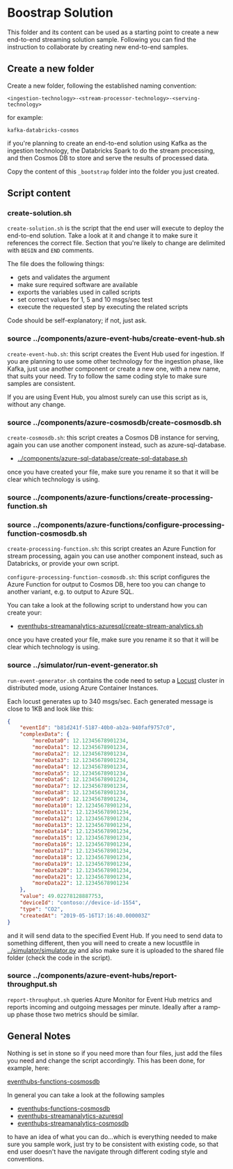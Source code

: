 # Boostrap Solution

This folder and its content can be used as a starting point to create a new end-to-end streaming solution sample. Following you can find the instruction to collaborate by creating new end-to-end samples.

## Create a new folder

Create a new folder, following the established naming convention:

```text
<ingestion-technology>-<stream-processor-technology>-<serving-technology>
```

for example:

```text
kafka-databricks-cosmos
```

if you're planning to create an end-to-end solution using Kafka as the ingestion technology, the Databricks Spark to do the stream processing, and then Cosmos DB to store and serve the results of processed data.

Copy the content of this `_bootstrap` folder into the folder you just created.

## Script content

### create-solution.sh

`create-solution.sh` is the script that the end user will execute to deploy the end-to-end solution. Take a look at it and change it to make sure it references the correct file. Section that you're likely to change are delimited with `BEGIN` and `END` comments.

The file does the following things:

* gets and validates the argument
* make sure required software are available
* exports the variables used in called scripts
* set correct values for 1, 5 and 10 msgs/sec test
* execute the requested step by executing the related scripts 

Code should be self-explanatory; if not, just ask.

### source ../components/azure-event-hubs/create-event-hub.sh

`create-event-hub.sh`: this script creates the Event Hub used for ingestion. If you are planning to use some other technology for the ingestion phase, like Kafka, just use another component or create a new one, with a new name, that suits your need. Try to follow the same coding style to make sure samples are consistent.

 If you are using Event Hub, you almost surely can use this script as is, without any change.

### source ../components/azure-cosmosdb/create-cosmosdb.sh

`create-cosmosdb.sh`: this script creates a Cosmos DB instance for serving, again you can use another component instead, such as azure-sql-database.

* [../components/azure-sql-database/create-sql-database.sh](../components/azure-sql-database/create-sql-database.sh)

once you have created your file, make sure you rename it so that it will be clear which technology is using.

### source ../components/azure-functions/create-processing-function.sh
### source ../components/azure-functions/configure-processing-function-cosmosdb.sh

`create-processing-function.sh`: this script creates an Azure Function for stream processing, again you can use another component instead, such as Databricks, or provide your own script.

`configure-processing-function-cosmosdb.sh`: this script configures the Azure Function for output to Cosmos DB, here too you can change to another variant, e.g. to output to Azure SQL.

You can take a look at the following script to understand how you can create your:

* [eventhubs-streamanalytics-azuresql/create-stream-analytics.sh](../eventhubs-streamanalytics-azuresql/create-stream-analytics.sh)

once you have created your file, make sure you rename it so that it will be clear which technology is using.

### source ../simulator/run-event-generator.sh

`run-event-generator.sh` contains the code need to setup a [Locust](http://locust.io) cluster in distributed mode, usiong Azure Container Instances.

Each locust generates up to 340 msgs/sec. Each generated message is close to 1KB and look like this:

```json
{
    "eventId": "b81d241f-5187-40b0-ab2a-940faf9757c0",
    "complexData": {
        "moreData0": 12.12345678901234,
        "moreData1": 12.12345678901234,
        "moreData2": 12.12345678901234,
        "moreData3": 12.12345678901234,
        "moreData4": 12.12345678901234,
        "moreData5": 12.12345678901234,
        "moreData6": 12.12345678901234,
        "moreData7": 12.12345678901234,
        "moreData8": 12.12345678901234,
        "moreData9": 12.12345678901234,
        "moreData10": 12.12345678901234,
        "moreData11": 12.12345678901234,
        "moreData12": 12.12345678901234,
        "moreData13": 12.12345678901234,
        "moreData14": 12.12345678901234,
        "moreData15": 12.12345678901234,
        "moreData16": 12.12345678901234,
        "moreData17": 12.12345678901234,
        "moreData18": 12.12345678901234,
        "moreData19": 12.12345678901234,
        "moreData20": 12.12345678901234,
        "moreData21": 12.12345678901234,
        "moreData22": 12.12345678901234
    },
    "value": 49.02278128887753,
    "deviceId": "contoso://device-id-1554",
    "type": "CO2",
    "createdAt": "2019-05-16T17:16:40.000003Z"
}
```

and it will send data to the specified Event Hub. If you need to send data to something different, then you will need to create a new locustfile in [../simulator/simulator.py](../simulator/simulator.py) and also make sure it is uploaded to the shared file folder (check the code in the script).

### source ../components/azure-event-hubs/report-throughput.sh

`report-throughput.sh` queries Azure Monitor for Event Hub metrics and reports incoming and outgoing messages per minute. Ideally after a ramp-up phase those two metrics should be similar.

## General Notes

Nothing is set in stone so if you need more than four files, just add the files you need and change the script accordingly. This has been done, for example, here:

[eventhubs-functions-cosmosdb](../eventhubs-functions-cosmosdb/)

In general you can take a look at the following samples

* [eventhubs-functions-cosmosdb](../eventhubs-functions-cosmosdb/)
* [eventhubs-streamanalytics-azuresql](../eventhubs-streamanalytics-azuresql/)
* [eventhubs-streamanalytics-cosmosdb](../eventhubs-streamanalytics-cosmosdb/)

to have an idea of what you can do...which is everything needed to make sure you sample work, just try to be consistent with existing code, so that end user doesn't have the navigate through different coding style and conventions.

